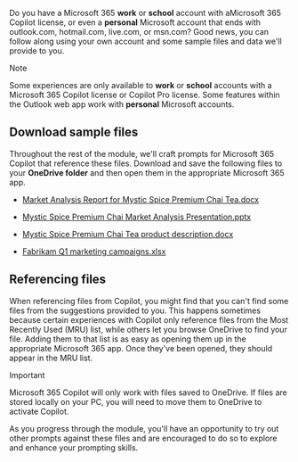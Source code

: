 
Do you have a Microsoft 365 **work** or **school** account with aMicrosoft 365 Copilot license, or even a **personal** Microsoft account that ends with outlook.com, hotmail.com, live.com, or msn.com? Good news, you can follow along using your own account and some sample files and data we'll provide to you. 

> [!NOTE]
> Some experiences are only available to **work** or **school** accounts with a Microsoft 365 Copilot license or Copilot Pro license. Some features within the Outlook web app work with **personal** Microsoft accounts.

## Download sample files

Throughout the rest of the module, we'll craft prompts for Microsoft 365 Copilot that reference these files. Download and save the following files to your **OneDrive folder** and then open them in the appropriate Microsoft 365 app.

- [Market Analysis Report for Mystic Spice Premium Chai Tea.docx](https://go.microsoft.com/fwlink/?linkid=2268826)

- [Mystic Spice Premium Chai Market Analysis Presentation.pptx](https://go.microsoft.com/fwlink/?linkid=2268768)

- [Mystic Spice Premium Chai Tea product description.docx](https://go.microsoft.com/fwlink/?linkid=2268929)

- [Fabrikam Q1 marketing campaigns.xlsx](https://go.microsoft.com/fwlink/?linkid=2269124)

## Referencing files

When referencing files from Copilot, you might find that you can't find some files from the suggestions provided to you. This happens sometimes because certain experiences with Copilot only reference files from the Most Recently Used (MRU) list, while others let you browse OneDrive to find your file. Adding them to that list is as easy as opening them up in the appropriate Microsoft 365 app.  Once they've been opened, they should appear in the MRU list.

> [!IMPORTANT]
> Microsoft 365 Copilot will only work with files saved to OneDrive. If files are stored locally on your PC, you will need to move them to OneDrive to activate Copilot.

As you progress through the module, you'll have an opportunity to try out other prompts against these files and are encouraged to do so to explore and enhance your prompting skills.